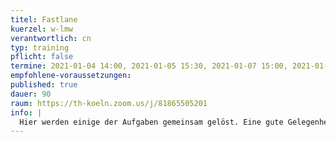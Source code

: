 ```yaml
---
titel: Fastlane
kuerzel: w-lmw
verantwortlich: cn
typ: training
pflicht: false
termine: 2021-01-04 14:00, 2021-01-05 15:30, 2021-01-07 15:00, 2021-01-11 14:00, 2021-01-12 12:00, 2021-01-14 12:00
empfohlene-voraussetzungen:
published: true
dauer: 90
raum: https://th-koeln.zoom.us/j/81865505201
info: |
  Hier werden einige der Aufgaben gemeinsam gelöst. Eine gute Gelegenheit für alle, die ihr Know-how noch ein bisschen auffrischen wollen.
---
```

